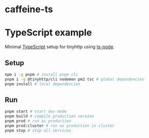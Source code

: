 # caffeine-ts

# TypeScript example

Minimal [TypeScript](https://www.typescriptlang.org/) setup for tinyhttp using [ts-node](https://github.com/TypeStrong/ts-node).

## Setup

```sh
npm i -g pnpm # install pnpm cli
pnpm i -g @tinyhttp/cli nodemon pm2 tsc # global dependencies
pnpm install # local dependencies

```

## Run

```sh
pnpm start # start dev mode
pnpm build # compile production version
pnpm prod # run as production
pnpm prod:cluster # run as production in cluster
pnpm stop # stop all services
```
